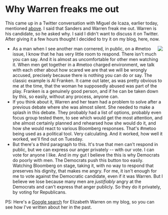 # Why Warren freaks me out
This came up in a Twitter conversation with Miguel de Icaza, earlier today, mentioned <a href="http://scripting.com/2020/02/28.html#a140541">above</a>. I said that Sanders and Warren freak me out. Warren is his candidate, so he asked why. I said I didn't want to discuss it on Twitter. After giving it a few hours thought I decided to try it on my blog, here, now. 
* <img src="http://scripting.com/images/2019/08/07/elizabethWarrenActionFigure.png" border="0" align="right">As a man when I see another man cornered, in public, on a #metoo issue, I know that he has very little room to respond. There isn't much you can say. And it is almost as uncomfortable for other men watching it. When men get together in a #metoo charged environment, we talk with each other about how scared we are that we will be wrongly accused, precisely because there is nothing you can do or say. The classic example is Al Franken. It came out later, as was pretty obvious to me at the time, that the woman he supposedly abused was part of the play. Franken is a genuinely good person, and if he can be taken down by this, so easily, without any process, anyone can. 
* If you think about it, Warren and her team had a problem to solve after a previous debate where she was almost silent. She needed to make a splash in this debate. They probably had a list of options, probably even focus group tested them, to see which would get the most attention, and she almost certainly planned and rehearsed how she would do it, and how she would react to various Bloomberg responses. That's #metoo being used as a political tool. Very calculating. And it worked, how well it worked, we'll find out on Tuesday. 
* But there's a third paragraph to this. It's true that men can't respond in public, but we can express our anger privately -- with our vote. I can vote for anyone I like. And in my gut I believe the this is why Democrats do poorly with men. The Democrats push this button too easily. Watching Bloomberg on stage, taking it, with no way to respond that preserves his dignity, that makes me angry. For me, it isn't enough for me to vote against the Democratic candidate, even if it was Warren. But I believe we lose because many men are <i>justifiably</i> angry at the Democrats and can't express that anger publicly. So they do it privately, by voting for Republicans.

PS: Here's a <a href="https://www.google.com/search?q=site%3Ascripting.com+elizabeth+warren">Google search</a> for Elizabeth Warren on my blog, so you can see how I've written about her in the past. 

